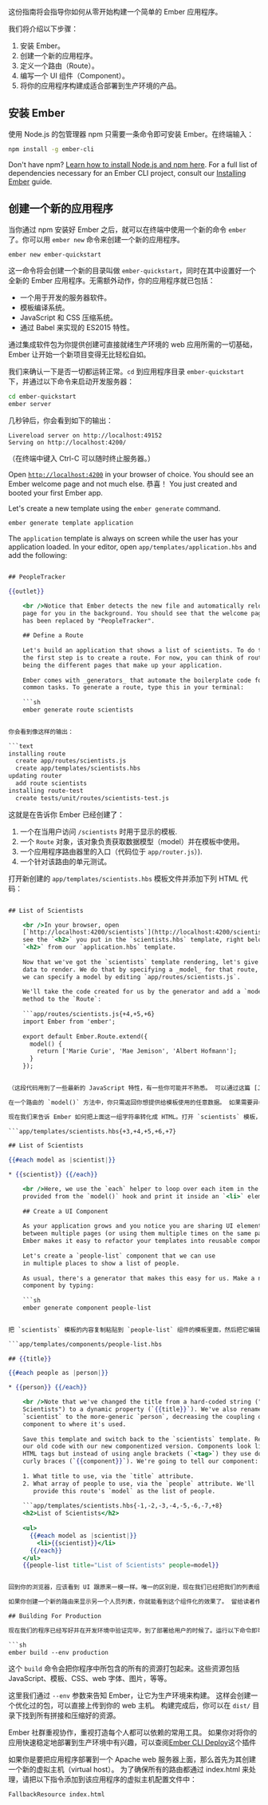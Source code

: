 这份指南将会指导你如何从零开始构建一个简单的 Ember 应用程序。

我们将介绍以下步骤：

  1. 安装 Ember。
  2. 创建一个新的应用程序。
  3. 定义一个路由（Route）。
  4. 编写一个 UI 组件（Component）。
  5. 将你的应用程序构建成适合部署到生产环境的产品。

## 安装 Ember

使用 Node.js 的包管理器 npm 只需要一条命令即可安装 Ember。在终端输入：

```sh
npm install -g ember-cli
```

Don't have npm? [Learn how to install Node.js and npm here](https://docs.npmjs.com/getting-started/installing-node). For a full list of dependencies necessary for an Ember CLI project, consult our [Installing Ember](../../getting-started/) guide.

## 创建一个新的应用程序

当你通过 npm 安装好 Ember 之后，就可以在终端中使用一个新的命令 `ember` 了。你可以用 `ember new` 命令来创建一个新的应用程序。

```sh
ember new ember-quickstart
```

这一命令将会创建一个新的目录叫做 `ember-quickstart`，同时在其中设置好一个全新的 Ember 应用程序。无需额外动作，你的应用程序就已包括：

* 一个用于开发的服务器软件。
* 模板编译系统。
* JavaScript 和 CSS 压缩系统。
* 通过 Babel 来实现的 ES2015 特性。

通过集成软件包为你提供创建可直接就绪生产环境的 web 应用所需的一切基础，Ember 让开始一个新项目变得无比轻松自如。

我们来确认一下是否一切都运转正常。`cd` 到应用程序目录 `ember-quickstart` 下，并通过以下命令来启动开发服务器：

```sh
cd ember-quickstart
ember server
```

几秒钟后，你会看到如下的输出：

```text
Livereload server on http://localhost:49152
Serving on http://localhost:4200/
```

（在终端中键入 Ctrl-C 可以随时终止服务器。）

Open [`http://localhost:4200`](http://localhost:4200) in your browser of choice. You should see an Ember welcome page and not much else. 恭喜！ You just created and booted your first Ember app.

Let's create a new template using the `ember generate` command.

```sh
ember generate template application
```

The `application` template is always on screen while the user has your application loaded. In your editor, open `app/templates/application.hbs` and add the following:

```app/templates/application.hbs 

## PeopleTracker

{{outlet}}

    <br />Notice that Ember detects the new file and automatically reloads the
    page for you in the background. You should see that the welcome page
    has been replaced by "PeopleTracker".
    
    ## Define a Route
    
    Let's build an application that shows a list of scientists. To do that,
    the first step is to create a route. For now, you can think of routes as
    being the different pages that make up your application.
    
    Ember comes with _generators_ that automate the boilerplate code for
    common tasks. To generate a route, type this in your terminal:
    
    ```sh
    ember generate route scientists
    

你会看到像这样的输出：

```text
installing route
  create app/routes/scientists.js
  create app/templates/scientists.hbs
updating router
  add route scientists
installing route-test
  create tests/unit/routes/scientists-test.js
```

这就是在告诉你 Ember 已经创建了：

  1. 一个在当用户访问 `/scientists` 时用于显示的模板.
  2. 一个 `Route` 对象，该对象负责获取数据模型（model）并在模板中使用。
  3. 一个应用程序路由器里的入口（代码位于 `app/router.js`）).
  4. 一个针对该路由的单元测试。

打开新创建的 `app/templates/scientists.hbs` 模板文件并添加下列 HTML 代码：

```app/templates/scientists.hbs 

## List of Scientists

    <br />In your browser, open
    [`http://localhost:4200/scientists`](http://localhost:4200/scientists). You should
    see the `<h2>` you put in the `scientists.hbs` template, right below the
    `<h2>` from our `application.hbs` template.
    
    Now that we've got the `scientists` template rendering, let's give it some
    data to render. We do that by specifying a _model_ for that route, and
    we can specify a model by editing `app/routes/scientists.js`.
    
    We'll take the code created for us by the generator and add a `model()`
    method to the `Route`:
    
    ```app/routes/scientists.js{+4,+5,+6}
    import Ember from 'ember';
    
    export default Ember.Route.extend({
      model() {
        return ['Marie Curie', 'Mae Jemison', 'Albert Hofmann'];
      }
    });
    

（这段代码用到了一些最新的 JavaScript 特性，有一些你可能并不熟悉。 可以通过这篇 [JavaScript 最新特性概述](https://ponyfoo.com/articles/es6) 来深入了解一下。）.)

在一个路由的 `model()` 方法中，你只需返回你想提供给模板使用的任意数据。 如果需要异步获取数据，`model()` 方法也支持任何使用 [JavaScript Promise](https://developer.mozilla.org/en-US/docs/Web/JavaScript/Reference/Global_Objects/Promise) 的库。.

现在我们来告诉 Ember 如何把上面这一组字符串转化成 HTML。打开 `scientists` 模板，添加一些 Handlebar 代码来遍历数组，然后输出︰

```app/templates/scientists.hbs{+3,+4,+5,+6,+7} 

## List of Scientists

{{#each model as |scientist|}} 

* {{scientist}} {{/each}} 

    <br />Here, we use the `each` helper to loop over each item in the array we
    provided from the `model()` hook and print it inside an `<li>` element.
    
    ## Create a UI Component
    
    As your application grows and you notice you are sharing UI elements
    between multiple pages (or using them multiple times on the same page),
    Ember makes it easy to refactor your templates into reusable components.
    
    Let's create a `people-list` component that we can use
    in multiple places to show a list of people.
    
    As usual, there's a generator that makes this easy for us. Make a new
    component by typing:
    
    ```sh
    ember generate component people-list
    

把 `scientists` 模板的内容复制粘贴到 `people-list` 组件的模板里面，然后把它编辑成如下这个样子：

```app/templates/components/people-list.hbs 

## {{title}}

{{#each people as |person|}} 

* {{person}} {{/each}} 

    <br />Note that we've changed the title from a hard-coded string ("List of
    Scientists") to a dynamic property (`{{title}}`). We've also renamed
    `scientist` to the more-generic `person`, decreasing the coupling of our
    component to where it's used.
    
    Save this template and switch back to the `scientists` template. Replace all
    our old code with our new componentized version. Components look like
    HTML tags but instead of using angle brackets (`<tag>`) they use double
    curly braces (`{{component}}`). We're going to tell our component:
    
    1. What title to use, via the `title` attribute.
    2. What array of people to use, via the `people` attribute. We'll
       provide this route's `model` as the list of people.
    
    ```app/templates/scientists.hbs{-1,-2,-3,-4,-5,-6,-7,+8}
    <h2>List of Scientists</h2>
    
    <ul>
      {{#each model as |scientist|}}
        <li>{{scientist}}</li>
      {{/each}}
    </ul>
    {{people-list title="List of Scientists" people=model}}
    

回到你的浏览器，应该看到 UI 跟原来一模一样。唯一的区别是，现在我们已经把我们的列表组件化成了一个更容易复用和维护的版本。

如果你创建一个新的路由来显示另一个人员列表，你就能看到这个组件化的效果了。 留给读者作为练习，你可以尝试创建一个 `programmers` 路由来显示一些著名程序员的列表。 通过复用 `people-list` 组件，你几乎不用写任何代码就能实现这个功能。

## Building For Production

现在我们的程序已经写好并在开发环境中验证完毕，到了部署给用户的时候了。运行以下命令即可：

```sh
ember build --env production
```

这个 `build` 命令会把你程序中所包含的所有的资源打包起来。这些资源包括 JavaScript、模板、CSS、web 字体、图片，等等。

这里我们通过 `--env` 参数来告知 Ember，让它为生产环境来构建。 这样会创建一个优化过的包，可以直接上传到你的 web 主机。 构建完成后，你可以在 `dist/` 目录下找到所有拼接和压缩好的资源。

Ember 社群重视协作，重视打造每个人都可以依赖的常用工具。 如果你对将你的应用快速稳定地部署到生产环境中有兴趣，可以查阅[Ember CLI Deploy](http://ember-cli-deploy.com/)这个插件

如果你是要把应用程序部署到一个 Apache web 服务器上面，那么首先为其创建一个新的虚拟主机（virtual host）。 为了确保所有的路由都通过 index.html 来处理，请把以下指令添加到该应用程序的虚拟主机配置文件中：

    FallbackResource index.html